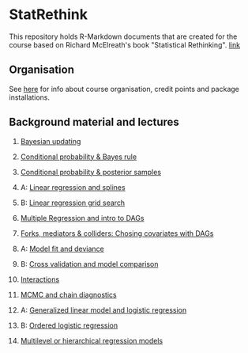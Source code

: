 # StatRethink
This repository holds R-Markdown documents that are created for the course based on Richard McElreath's book "Statistical Rethinking". [link](https://xcelab.net/rm/statistical-rethinking/)

## Organisation

See [here](https://htmlpreview.github.io/?https://raw.githubusercontent.com/gbiele/StatRethink/master/Orga/Orga.html?token=GHSAT0AAAAAABQGBEQA3DXJNLRBN4SSIWY4YQUSWBQ) for info about course organisation, credit points and package installations.


## Background material and lectures

1. [Bayesian updating](https://htmlpreview.github.io/?https://raw.githubusercontent.com/gbiele/StatRethink/master/Chapter1/ExplainBayes.html)

2. [Conditional probability & Bayes rule](https://htmlpreview.github.io/?https://raw.githubusercontent.com/gbiele/StatRethink/master/Chapter2/Chapter2BG.html)

3. [Conditional probability & posterior samples](https://htmlpreview.github.io/?https://raw.githubusercontent.com/gbiele/StatRethink/master/Chapter3/Chapter3Recap.html)

4. A: [Linear regression and splines](https://htmlpreview.github.io/?https://raw.githubusercontent.com/gbiele/StatRethink/master/Chapter4/Chapter4Recap.html)

4. B: [Linear regression grid search](https://htmlpreview.github.io/?https://raw.githubusercontent.com/gbiele/StatRethink/master/Chapter4/BayesGrid_Solution.html)

5. [Multiple Regression and intro to DAGs](https://htmlpreview.github.io/?https://raw.githubusercontent.com/gbiele/StatRethink/master/Chapter5/Chapter5Recap.html)

6. [Forks, mediators & colliders: Chosing covariates with DAGs](https://htmlpreview.github.io/?https://raw.githubusercontent.com/gbiele/StatRethink/master/Chapter6/Chapter6Recap.html)

7. A: [Model fit and deviance](https://htmlpreview.github.io/?https://raw.githubusercontent.com/gbiele/StatRethink/master/Chapter7/Chapter7Recap.html)

7. B: [Cross validation and model comparison](https://htmlpreview.github.io/?https://raw.githubusercontent.com/gbiele/StatRethink/master/Chapter7/Chapter7Recap_b.html)

8. [Interactions](https://htmlpreview.github.io/?https://raw.githubusercontent.com/gbiele/StatRethink/master/Chapter8/Chapter8Recap.html)

9. [MCMC and chain diagnostics](https://htmlpreview.github.io/?https://raw.githubusercontent.com/gbiele/StatRethink/master/Chapter9/Chapter9Recap.html)

12. A: [Generalized linear model and logistic regression](https://htmlpreview.github.io/?https://raw.githubusercontent.com/gbiele/StatRethink/master/Chapter11/Chapter11Recap.html)

12. B: [Ordered logistic regression](https://htmlpreview.github.io/?https://raw.githubusercontent.com/gbiele/StatRethink/master/Chapter12/Chapter12Recap.html)

13. [Multilevel or hierarchical regression models](https://htmlpreview.github.io/?https://raw.githubusercontent.com/gbiele/StatRethink/master/Chapter13/Chapter13Recap.html)

